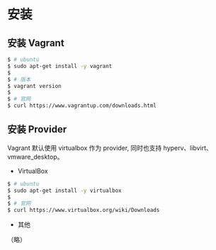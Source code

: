 # 安装

## 安装 Vagrant

```sh
$ # ubuntu
$ sudo apt-get install -y vagrant
$
$ # 版本
$ vagrant version
$
$ # 官网
$ curl https://www.vagrantup.com/downloads.html
```

## 安装 Provider

Vagrant 默认使用 virtualbox 作为 provider, 同时也支持 hyperv、libvirt、vmware_desktop。

* VirtualBox

```sh
$ # ubuntu
$ sudo apt-get install -y virtualbox
$
$ # 官网
$ curl https://www.virtualbox.org/wiki/Downloads
```

* 其他

（略）

